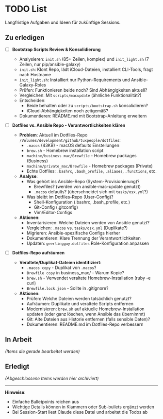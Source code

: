 # TODO List

Langfristige Aufgaben und Ideen für zukünftige Sessions.

## Zu erledigen

- [ ] **Bootstrap Scripts Review & Konsolidierung**
  - Analysieren: `init.sh` (85+ Zeilen, komplex) und `init_light.sh` (7 Zeilen, nur pip/ansible-galaxy)
  - `init.sh`: Klont Repo, lädt iCloud-Dateien, installiert CLI-Tools, fragt nach Hostname
  - `init_light.sh`: Installiert nur Python-Requirements und Ansible-Galaxy-Roles
  - Prüfen: Funktionieren beide noch? Sind Abhängigkeiten aktuell?
  - Vergleichen: Mit `scripts/macupdate` (ähnliche Funktionalität?)
  - Entscheiden:
    - Beide behalten oder zu `scripts/bootstrap.sh` konsolidieren?
    - iCloud-Abhängigkeiten noch zeitgemäß?
  - Dokumentieren: README.md mit Bootstrap-Anleitung erweitern

- [ ] **Dotfiles vs. Ansible Repo - Verantwortlichkeiten klären**
  - **Problem**: Aktuell im Dotfiles-Repo `/Volumes/development/github/tuxpeople/dotfiles`:
    - `.macos` (43KB) - macOS defaults Einstellungen
    - `brew.sh` - Homebrew installation script
    - `machine/business_mac/Brewfile` - Homebrew packages (Business)
    - `machine/private_mac/Brewfile` - Homebrew packages (Private)
    - Echte Dotfiles: `.bashrc`, `.bash_profile`, `.aliases`, `.functions`, etc.
  - **Analyse**:
    - Was gehört ins Ansible-Repo (System-Provisionierung)?
      - Brewfiles? (werden von ansible-mac-update genutzt)
      - `.macos` defaults? (überschneidet sich mit `tasks/osx.yml`?)
    - Was bleibt im Dotfiles-Repo (User-Config)?
      - Shell-Konfiguration (.bashrc, .bash_profile, etc.)
      - Git-Config (.gitconfig)
      - Vim/Editor-Configs
  - **Aktionen**:
    - Inventarisieren: Welche Dateien werden von Ansible genutzt?
    - Vergleichen: `.macos` vs. `tasks/osx.yml` (Duplikate?)
    - Migrieren: Ansible-spezifische Configs hierher
    - Dokumentieren: Klare Trennung der Verantwortlichkeiten
    - Updaten: `geerlingguy.dotfiles` Role-Konfiguration anpassen

- [ ] **Dotfiles-Repo aufräumen**
  - **Veraltete/Duplikat-Dateien identifiziert**:
    - `.macos copy` - Duplikat von `.macos`?
    - `Brewfile copy` in business_mac/ - Warum Kopie?
    - `brew.sh` - Verwendet veraltete Homebrew-Installation (ruby -e curl)
    - `Brewfile.lock.json` - Sollte in .gitignore?
  - **Aktionen**:
    - Prüfen: Welche Dateien werden tatsächlich genutzt?
    - Aufräumen: Duplikate und veraltete Scripts entfernen
    - Modernisieren: `brew.sh` auf aktuelle Homebrew-Installation updaten (oder ganz löschen, wenn Ansible das übernimmt)
    - Git: Alte Dateien aus Historie entfernen (falls sensible Daten)?
    - Dokumentieren: README.md im Dotfiles-Repo verbessern

## In Arbeit

_(Items die gerade bearbeitet werden)_

## Erledigt

_(Abgeschlossene Items werden hier archiviert)_

---

**Hinweise**:

- Einfache Bulletpoints reichen aus
- Wichtige Details können in Klammern oder Sub-bullets ergänzt werden
- Bei Session-Start liest Claude diese Datei und arbeitet die Todos ab
